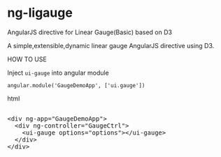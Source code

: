 # ng-ligauge
AngularJS directive for Linear Gauge(Basic) based on D3

A simple,extensible,dynamic linear gauge AngularJS directive using D3. 

HOW TO USE

Inject <code>ui-gauge</code> into angular module

<code>angular.module('GaugeDemoApp', ['ui.gauge'])</code>

html

<pre lang="html">

&lt;div ng-app="GaugeDemoApp">
  &lt;div ng-controller="GaugeCtrl">
    &lt;ui-gauge options="options">&lt;/ui-gauge>
  &lt;/div>
&lt;/div>

</pre>

